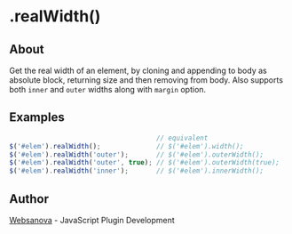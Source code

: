 # .realWidth()

## About

Get the real width of an element, by cloning and appending to body as absolute block, returning size and then removing from body.  Also supports both `inner` and `outer` widths along with `margin` option.

## Examples

```js
                                     // equivalent
$('#elem').realWidth();              // $('#elem').width();
$('#elem').realWidth('outer');       // $('#elem').outerWidth();
$('#elem').realWidth('outer', true); // $('#elem').outerWidth(true);
$('#elem').realWidth('inner');       // $('#elem').innerWidth();
```

## Author

[Websanova](http://websanova.com) - JavaScript Plugin Development